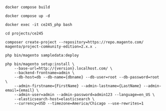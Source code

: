 
	docker compose build

	docker compose up -d

	docker exec -it ce245_php bash

	cd projects/ce245

	composer create-project --repository=https://repo.magento.com/ magento/project-community-edition=2.x.x .

	php bin/magento sampledata:deploy

	php bin/magento setup:install \
		--base-url=http://{version}.localhost.com/ \
		--backend-frontname=admin \
		--db-host=db --db-name={dbname} --db-user=root --db-password=root \
		--admin-firstname={FirstName} --admin-lastname={LastName} --admin-email={email} \
		--admin-user=admin --admin-password=admin123 --language=en_US \
		--elasticsearch-host=elasticsearch \
		--currency=USD --timezone=America/Chicago --use-rewrites=1